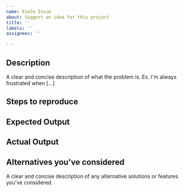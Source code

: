 ```yaml
---
name: Esale Issue
about: Suggest an idea for this project
title: ''
labels: ''
assignees: ''

---
```


## Description
A clear and concise description of what the problem is. Ex. I'm always frustrated when [...]

## Steps to reproduce


## Expected Output


## Actual Output


## Alternatives you've considered
A clear and concise description of any alternative solutions or features you've considered.
